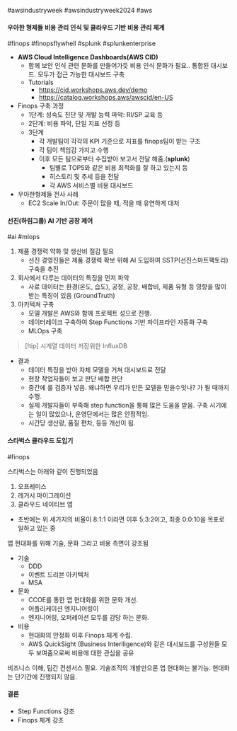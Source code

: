 #awsindustryweek #awsindustryweek2024 #aws 

#### 우아한 형제들 비용 관리 인식 및 클라우드 기반 비용 관리 체계

#finops #finopsflywhell #splunk #splunkenterprise

- **AWS Cloud Intelligence Dashboards(AWS CID)**
	- 함께 보안 인식 관련 문화를 만들어가듯 비용 인식 문화가 필요.. 통합된 대시보드. 모두가 접근 가능한 대시보드 구축
	- Tutorials
		- https://cid.workshops.aws.dev/demo
		- https://catalog.workshops.aws/awscid/en-US
- Finops 구축 과정
	- 1단계: 성숙도 진단 및 개발 능력 파악: RI/SP 교육 등
	- 2단계: 비용 파악, 단일 지표 선정 등
	- 3단계
		- 각 개발팀이 각각의 KPI 기준으로 지표를 finops팀이 받는 구조
		- 각 팀이 책임감 가지고 수행
		- 이후 모든 팀으로부터 수집받아 보고서 전달 해줌.(**splunk**)
			- 팀별로 TOP5와 같은 비용 최적화를 잘 하고 있는지 등
			- 히스토리 및 추세 등을 전달
			- 각 AWS 서비스별 비용 대시보드
- 우아한형제들 전사 사례
	- EC2 Scale In/Out: 주문이 많을 때, 적을 때 유연하게 대처

#### 선진(하림그룹) AI 기반 공장 제어

#ai #mlops

1. 제품 경쟁력 약화 및 생산비 절감 필요
	- 선진 경영진들은 제품 경쟁력 확보 위해 AI 도입하여 SSTP(선진스마트팩토리) 구축을 추진
2. 회사에서 다루는 데이터의 특징을 먼저 파악
	- 사료 데이터는 환경(온도, 습도), 공정, 공장, 배합비, 제품 유형 등 영향을 많이 받는 특징이 있음 (GroundTruth)
4. 아키텍쳐 구축
	- 모델 개발은 AWS와 함께 프로젝트 성으로 진행.
	- 데이터레이크 구축하여 Step Functions 기반 파이프라인 자동화 구축
	- MLOps 구축

> [!tip] 시계열 데이터 저장위한 InfluxDB

- 결과
	- 데이터 특징을 받아 자체 모델을 거쳐 대시보드로 전달
	- 현장 작업자들이 보고 판단 배합 판단
	- 중간에 룰 검증자 넣음. 왜냐하면 우리가 만든 모델을 믿을수잇나? 가 될 때까지 수행.
	- 실제 개발자들이 부족해 step function을 통해 많은 도움을 받음. 구축 시기에는 일이 많았으나, 운영단에서는 많은 안정적임.
	- 시간당 생산량, 품질 편차, 등등 개선이 됨.

#### 스타벅스 클라우드 도입기

#finops 

스타벅스는 아래와 같이 진행되었음
1. 오프레미스
2. 레거시 마이그레이션
3. 클라우드 네이티브 앱

- 초반에는 위 세가지의 비율이 8:1:1 이라면 이후 5:3:2이고, 최종 0:0:10을 목표로 일하고 있는 중

앱 현대화를 위해 기술, 문화 그리고 비용 측면이 강조됨
- 기술
	- DDD
	- 이벤트 드리븐 아키텍처
	- MSA
- 문화
	- CCOE를 통한 앱 현대화를 위한 문화 개선.
	- 어플리케이션 엔지니어링이
	- 엔지니어링, 오퍼레이션 모두를 감당 하는 문화.
- 비용
	- 현대화의 안정화 이후 Finops 체계 수립.
	- AWS QuickSight (Business Interlligence)와 같은 대시보드를 구성원들 모두 보여줌으로써 비용에 대한 관심을 공유

비즈니스 이해, 팀간 컨센서스 필요. 기술조직의 개발만으론 앱 현대화는 불가능. 현대화는 단기간에 진행되지 않음.

#### 결론
- Step Functions 강조
- Finops 체계 강조

